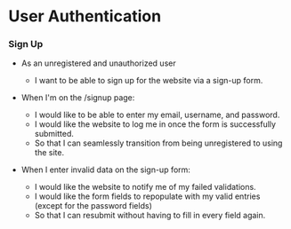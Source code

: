 # User Authentication

### Sign Up

- As an unregistered and unauthorized user
    - I want to be able to sign up for the website via a sign-up form.

- When I'm on the /signup page:
    - I would like to be able to enter my email, username, and password.
    - I would like the website to log me in once the form is successfully submitted.
    - So that I can seamlessly transition from being unregistered to using the site.
- When I enter invalid data on the sign-up form:
    - I would like the website to notify me of my failed validations.
    - I would like the form fields to repopulate with my valid entries (except for the password fields)
    - So that I can resubmit without having to fill in every field again.